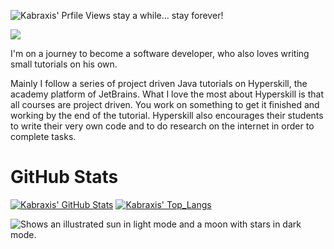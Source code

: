 ![Kabraxis' Prfile Views](https://komarev.com/ghpvc/?username=kabraxis&color=cb2790&style=plastic&label=Another+Visitor) stay a while... stay forever!

![](https://komarev.com/ghpvc/?kabraxis&color=cb2790&style=plastic&label=Another+Visitor)

I'm on a journey to become a software developer, who also loves writing small tutorials on his own.

Mainly I follow a series of project driven Java tutorials on Hyperskill, the academy platform of JetBrains. What I love the most about Hyperskill is that all courses are project driven. You work on something to get it finished and working by the end of the tutorial. Hyperskill also encourages their students to write their very own code and to do research on the internet in order to complete tasks.


# GitHub Stats

[![Kabraxis' GitHub Stats](https://github-readme-stats.vercel.app/api?username=kabraxis&count_private=true&include_all_commits=true&show_icons=true&theme=synthwave)](https://github.com/anuraghazra/github-readme-stats) [![Kabraxis' Top_Langs](https://github-readme-stats.vercel.app/api/top-langs/?username=kabraxis&layout=compact&hide=html,javascript,css,kotlin&theme=synthwave)](https://github.com/anuraghazra/github-readme-stats)






<picture>
<!---  <source media="(prefers-color-scheme: dark)" srcset="https://user-images.githubusercontent.com/25423296/163456776-7f95b81a-f1ed-45f7-b7ab-8fa810d529fa.png">
  <source media="(prefers-color-scheme: light)" srcset="https://user-images.githubusercontent.com/25423296/163456779-a8556205-d0a5-45e2-ac17-42d089e3c3f8.png">
--->
  <img alt="Shows an illustrated sun in light mode and a moon with stars in dark mode." src="https://www.flaticon.com/de/kostenlose-stickers/puzzle">
</picture>

<!---
Kabraxis/Kabraxis is a ✨ special ✨ repository because its `README.md` (this file) appears on your GitHub profile.
You can click the Preview link to take a look at your changes.
--->
